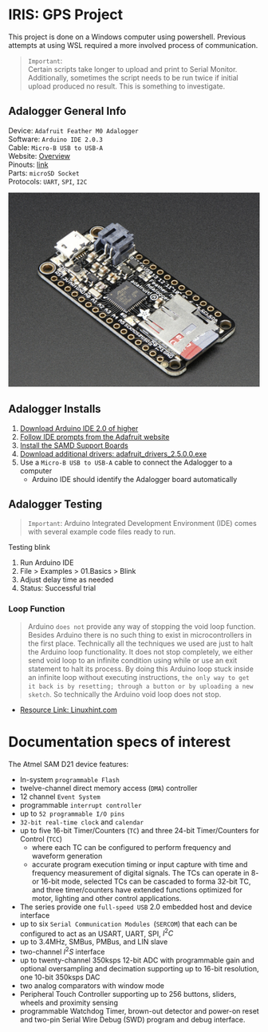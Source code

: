 # IRIS: GPS Project

This project is done on a Windows computer using powershell. Previous attempts at using WSL required a more involved process of communication.

> `Important`: <br>Certain scripts take longer to upload and print to Serial Monitor. Additionally, sometimes the script needs to be run twice if initial upload produced no result. This is something to investigate.</br>

## Adalogger General Info

Device: `Adafruit Feather M0 Adalogger `\
Software: `Arduino IDE 2.0.3`\
Cable: `Micro-B USB to USB-A`\
Website: [Overview](https://learn.adafruit.com/adafruit-feather-m0-adalogger/overview) \
Pinouts: [link](https://learn.adafruit.com/adafruit-feather-m0-adalogger/pinouts) \
Parts: `microSD Socket`\
Protocols: `UART`, `SPI`, `I2C`

![Adalogger](images/Adalogger.png)

## Adalogger Installs

1.  [Download Arduino IDE 2.0 of higher](https://www.arduino.cc/en/software)
2.  [Follow IDE prompts from the Adafruit website ](https://learn.adafruit.com/adafruit-feather-m0-adalogger/setup)
3.  [Install the SAMD Support Boards](https://learn.adafruit.com/adafruit-feather-m0-adalogger/using-with-arduino-ide)
4.  [Download additional drivers: adafruit_drivers_2.5.0.0.exe](https://github.com/adafruit/Adafruit_Windows_Drivers/releases)
5.  Use a `Micro-B USB to USB-A` cable to connect the Adalogger to a computer
    - Arduino IDE should identify the Adalogger board automatically

## Adalogger Testing

> `Important`: Arduino Integrated Development Environment (IDE) comes with several example code files ready to run.

Testing blink

1.  Run Arduino IDE
2.  File > Examples > 01.Basics > Blink
3.  Adjust delay time as needed
4.  Status: Successful trial

### Loop Function

> Arduino `does not` provide any way of stopping the void loop function. Besides Arduino there is no such thing to exist in microcontrollers in the first place. Technically all the techniques we used are just to halt the Arduino loop functionality. It does not stop completely, we either send void loop to an infinite condition using while or use an exit statement to halt its process. By doing this Arduino loop stuck inside an infinite loop without executing instructions, `the only way to get it back is by resetting; through a button or by uploading a new sketch`. So technically the Arduino void loop does not stop.

- [Resource Link: Linuxhint.com](https://linuxhint.com/stop-void-loop-function-arduino/)

# Documentation specs of interest

The Atmel SAM D21 device features:

- In-system `programmable Flash`
- twelve-channel direct memory access (`DMA`) controller
- 12 channel `Event System`
- programmable `interrupt controller`
- up to `52 programmable I/O pins`
- `32-bit real-time clock` and `calendar`
- up to five 16-bit Timer/Counters (`TC`) and three 24-bit Timer/Counters for Control (`TCC`)
  - where each TC can be configured to perform frequency and waveform generation
  - accurate program execution timing or input capture with time and frequency measurement of digital signals. The TCs can operate in 8- or 16-bit mode, selected TCs can be cascaded to forma 32-bit TC, and three timer/counters have extended functions optimized for motor, lighting and other control applications.
- The series provide one `full-speed USB` 2.0 embedded host and device interface
- up to six `Serial Communication Modules `(`SERCOM`) that each can be configured to act as an USART, UART, SPI, $I^2C$
- up to 3.4MHz, SMBus, PMBus, and LIN slave
- two-channel $I^2S$ interface
- up to twenty-channel 350ksps 12-bit ADC with programmable gain and optional oversampling and decimation supporting up to 16-bit resolution, one 10-bit 350ksps DAC
- two analog comparators with window mode
- Peripheral Touch Controller supporting up to 256 buttons, sliders, wheels and proximity sensing
- programmable Watchdog Timer, brown-out
  detector and power-on reset and two-pin Serial Wire Debug (SWD) program and debug interface.
